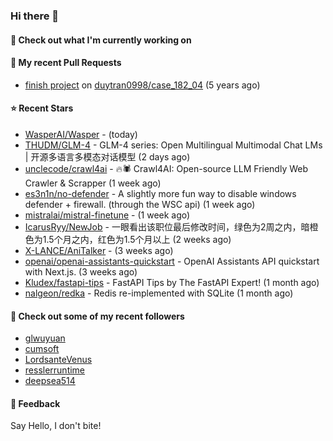 ### Hi there 👋

#### 👷 Check out what I'm currently working on

#### 🔨 My recent Pull Requests

- [finish project](https://github.com/duytran0998/case_182_04/pull/1) on [duytran0998/case_182_04](https://github.com/duytran0998/case_182_04) (5 years ago)

#### ⭐ Recent Stars

- [WasperAI/Wasper](https://github.com/WasperAI/Wasper) -  (today)
- [THUDM/GLM-4](https://github.com/THUDM/GLM-4) - GLM-4 series: Open Multilingual Multimodal Chat LMs | 开源多语言多模态对话模型 (2 days ago)
- [unclecode/crawl4ai](https://github.com/unclecode/crawl4ai) - 🔥🕷️ Crawl4AI: Open-source LLM Friendly Web Crawler &amp; Scrapper (1 week ago)
- [es3n1n/no-defender](https://github.com/es3n1n/no-defender) - A slightly more fun way to disable windows defender &#43; firewall. (through the WSC api) (1 week ago)
- [mistralai/mistral-finetune](https://github.com/mistralai/mistral-finetune) -  (1 week ago)
- [IcarusRyy/NewJob](https://github.com/IcarusRyy/NewJob) - 一眼看出该职位最后修改时间，绿色为2周之内，暗橙色为1.5个月之内，红色为1.5个月以上 (2 weeks ago)
- [X-LANCE/AniTalker](https://github.com/X-LANCE/AniTalker) -  (3 weeks ago)
- [openai/openai-assistants-quickstart](https://github.com/openai/openai-assistants-quickstart) - OpenAI Assistants API quickstart with Next.js. (3 weeks ago)
- [Kludex/fastapi-tips](https://github.com/Kludex/fastapi-tips) - FastAPI Tips by The FastAPI Expert! (1 month ago)
- [nalgeon/redka](https://github.com/nalgeon/redka) - Redis re-implemented with SQLite (1 month ago)

#### 👯 Check out some of my recent followers

- [glwuyuan](https://github.com/glwuyuan)
- [cumsoft](https://github.com/cumsoft)
- [LordsanteVenus](https://github.com/LordsanteVenus)
- [resslerruntime](https://github.com/resslerruntime)
- [deepsea514](https://github.com/deepsea514)

#### 💬 Feedback

Say Hello, I don't bite!